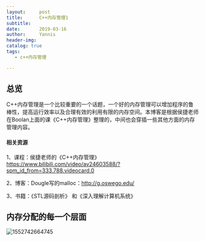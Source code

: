 ```yaml
---
layout:     post
title:      C++内存管理1
subtitle:   
date:       2019-03-16
author:     Yannis
header-img: 
catalog: true
tags:	
   - c++内存管理

---
```




## 总览

C++内存管理是一个比较重要的一个话题，一个好的内存管理可以增加程序的鲁棒性，提高运行效率以及合理有效的利用有限的内存空间。本博客是根据侯捷老师在Boolan上面的课《C++内存管理》整理的，中间也会穿插一些其他方面的内存管理内容。

#### 相关资源

1、课程：侯捷老师的《C++内存管理》https://www.bilibili.com/video/av24603588/?spm_id_from=333.788.videocard.0

2、博客：Dougle写的malloc：<http://g.oswego.edu/> 

3、书籍：《STL源码剖析》 和《深入理解计算机系统》

## 内存分配的每一个层面

![1552742664745](https://raw.githubusercontent.com/yupeifengyannis/yupeifengyannis.github.io/master/_posts/C%2B%2B/img/1.png)

